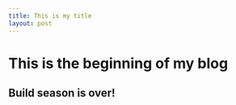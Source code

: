 ```yaml
---
title: This is my title
layout: post
---
```


# This is the beginning of my blog

## Build season is over!

